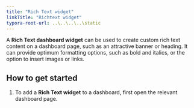 ```yaml
---
title: "Rich Text widget"
linkTitle: "Richtext widget"
typora-root-url: ..\..\..\..\static
---
```


A **Rich Text dashboard widget** can be used to create custom rich text content on a dashboard page, such as an attractive banner or heading. It can provide optimum formatting options, such as bold and italics, or the option to insert images or links.



## How to get started

1. To add a **Rich Text widget** to a dashboard, first open the relevant dashboard page.